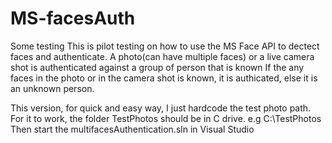 # MS-facesAuth
Some testing
This is pilot testing on how to use the MS Face API to dectect faces and authenticate.
A photo(can have multiple faces) or a live camera shot is authenticated against a group of person that is known
If the any faces in the photo or in the camera shot is known, it is authicated, else it is an unknown person.

This version, for quick and easy way, I just hardcode the test photo path.
For it to work, the folder TestPhotos should be in C drive. e.g C:\TestPhotos
Then start the multifacesAuthentication.sln in Visual Studio
